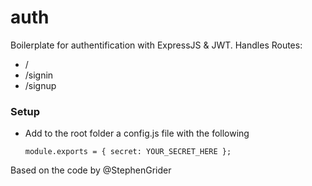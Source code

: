 # auth

Boilerplate for authentification with ExpressJS & JWT.
Handles Routes:
- /
- /signin
- /signup

### Setup

- Add to the root folder a config.js file with the following

	`module.exports = {
		secret: YOUR_SECRET_HERE
	};`

Based on the code by @StephenGrider
